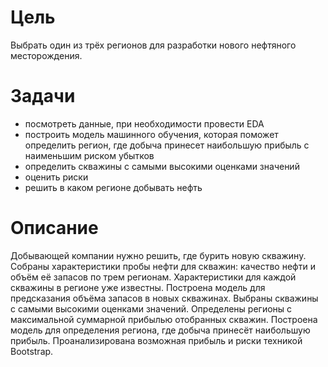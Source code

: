 # Цель
Выбрать один из трёх регионов для разработки нового нефтяного месторождения.

# Задачи
- посмотреть данные, при необходимости провести EDA
- построить модель машинного обучения, которая поможет определить регион, где добыча принесет наибольшую прибыль с наименьшим риском убытков
- определить скважины с самыми высокими оценками значений
- оценить риски
- решить в каком регионе добывать нефть

# Описание
Добывающей компании нужно решить, где бурить новую скважину.
Собраны характеристики пробы нефти для скважин: качество нефти и объём её запасов по трем регионам. Характеристики для каждой скважины в регионе уже известны.
Построена модель для предсказания объёма запасов в новых скважинах.
Выбраны скважины с самыми высокими оценками значений.
Определены регионы с максимальной суммарной прибылью отобранных скважин.
Построена модель для определения региона, где добыча принесёт наибольшую прибыль.
Проанализирована возможная прибыль и риски техникой Bootstrap.
